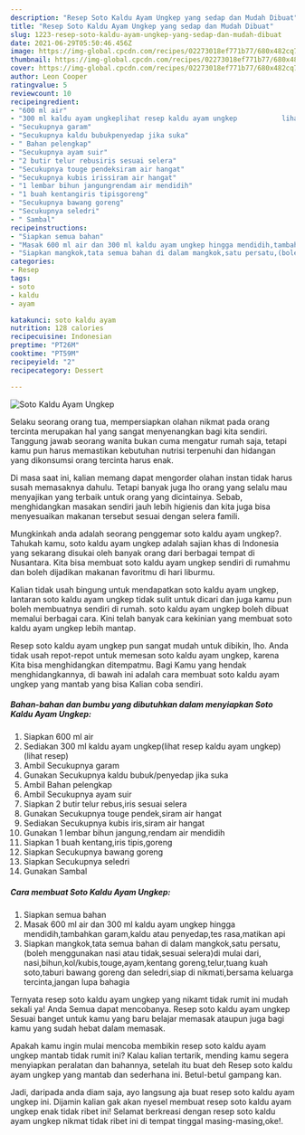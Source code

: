 ```yaml
---
description: "Resep Soto Kaldu Ayam Ungkep yang sedap dan Mudah Dibuat"
title: "Resep Soto Kaldu Ayam Ungkep yang sedap dan Mudah Dibuat"
slug: 1223-resep-soto-kaldu-ayam-ungkep-yang-sedap-dan-mudah-dibuat
date: 2021-06-29T05:50:46.456Z
image: https://img-global.cpcdn.com/recipes/02273018ef771b77/680x482cq70/soto-kaldu-ayam-ungkep-foto-resep-utama.jpg
thumbnail: https://img-global.cpcdn.com/recipes/02273018ef771b77/680x482cq70/soto-kaldu-ayam-ungkep-foto-resep-utama.jpg
cover: https://img-global.cpcdn.com/recipes/02273018ef771b77/680x482cq70/soto-kaldu-ayam-ungkep-foto-resep-utama.jpg
author: Leon Cooper
ratingvalue: 5
reviewcount: 10
recipeingredient:
- "600 ml air"
- "300 ml kaldu ayam ungkeplihat resep kaldu ayam ungkep           lihat resep"
- "Secukupnya garam"
- "Secukupnya kaldu bubukpenyedap jika suka"
- " Bahan pelengkap"
- "Secukupnya ayam suir"
- "2 butir telur rebusiris sesuai selera"
- "Secukupnya touge pendeksiram air hangat"
- "Secukupnya kubis irissiram air hangat"
- "1 lembar bihun jangungrendam air mendidih"
- "1 buah kentangiris tipisgoreng"
- "Secukupnya bawang goreng"
- "Secukupnya seledri"
- " Sambal"
recipeinstructions:
- "Siapkan semua bahan"
- "Masak 600 ml air dan 300 ml kaldu ayam ungkep hingga mendidih,tambahkan garam,kaldu atau penyedap,tes rasa,matikan api"
- "Siapkan mangkok,tata semua bahan di dalam mangkok,satu persatu,(boleh menggunakan nasi atau tidak,sesuai selera)di mulai dari, nasi,bihun,kol/kubis,touge,ayam,kentang goreng,telur,tuang kuah soto,taburi bawang goreng dan seledri,siap di nikmati,bersama keluarga tercinta,jangan lupa bahagia"
categories:
- Resep
tags:
- soto
- kaldu
- ayam

katakunci: soto kaldu ayam 
nutrition: 128 calories
recipecuisine: Indonesian
preptime: "PT26M"
cooktime: "PT59M"
recipeyield: "2"
recipecategory: Dessert

---
```



![Soto Kaldu Ayam Ungkep](https://img-global.cpcdn.com/recipes/02273018ef771b77/680x482cq70/soto-kaldu-ayam-ungkep-foto-resep-utama.jpg)

Selaku seorang orang tua, mempersiapkan olahan nikmat pada orang tercinta merupakan hal yang sangat menyenangkan bagi kita sendiri. Tanggung jawab seorang  wanita bukan cuma mengatur rumah saja, tetapi kamu pun harus memastikan kebutuhan nutrisi terpenuhi dan hidangan yang dikonsumsi orang tercinta harus enak.

Di masa  saat ini, kalian memang dapat mengorder olahan instan tidak harus susah memasaknya dahulu. Tetapi banyak juga lho orang yang selalu mau menyajikan yang terbaik untuk orang yang dicintainya. Sebab, menghidangkan masakan sendiri jauh lebih higienis dan kita juga bisa menyesuaikan makanan tersebut sesuai dengan selera famili. 



Mungkinkah anda adalah seorang penggemar soto kaldu ayam ungkep?. Tahukah kamu, soto kaldu ayam ungkep adalah sajian khas di Indonesia yang sekarang disukai oleh banyak orang dari berbagai tempat di Nusantara. Kita bisa membuat soto kaldu ayam ungkep sendiri di rumahmu dan boleh dijadikan makanan favoritmu di hari liburmu.

Kalian tidak usah bingung untuk mendapatkan soto kaldu ayam ungkep, lantaran soto kaldu ayam ungkep tidak sulit untuk dicari dan juga kamu pun boleh membuatnya sendiri di rumah. soto kaldu ayam ungkep boleh dibuat memalui berbagai cara. Kini telah banyak cara kekinian yang membuat soto kaldu ayam ungkep lebih mantap.

Resep soto kaldu ayam ungkep pun sangat mudah untuk dibikin, lho. Anda tidak usah repot-repot untuk memesan soto kaldu ayam ungkep, karena Kita bisa menghidangkan ditempatmu. Bagi Kamu yang hendak menghidangkannya, di bawah ini adalah cara membuat soto kaldu ayam ungkep yang mantab yang bisa Kalian coba sendiri.

<!--inarticleads1-->

##### Bahan-bahan dan bumbu yang dibutuhkan dalam menyiapkan Soto Kaldu Ayam Ungkep:

1. Siapkan 600 ml air
1. Sediakan 300 ml kaldu ayam ungkep(lihat resep kaldu ayam ungkep)           (lihat resep)
1. Ambil Secukupnya garam
1. Gunakan Secukupnya kaldu bubuk/penyedap jika suka
1. Ambil  Bahan pelengkap
1. Ambil Secukupnya ayam suir
1. Siapkan 2 butir telur rebus,iris sesuai selera
1. Gunakan Secukupnya touge pendek,siram air hangat
1. Sediakan Secukupnya kubis iris,siram air hangat
1. Gunakan 1 lembar bihun jangung,rendam air mendidih
1. Siapkan 1 buah kentang,iris tipis,goreng
1. Siapkan Secukupnya bawang goreng
1. Siapkan Secukupnya seledri
1. Gunakan  Sambal




<!--inarticleads2-->

##### Cara membuat Soto Kaldu Ayam Ungkep:

1. Siapkan semua bahan
1. Masak 600 ml air dan 300 ml kaldu ayam ungkep hingga mendidih,tambahkan garam,kaldu atau penyedap,tes rasa,matikan api
1. Siapkan mangkok,tata semua bahan di dalam mangkok,satu persatu,(boleh menggunakan nasi atau tidak,sesuai selera)di mulai dari, nasi,bihun,kol/kubis,touge,ayam,kentang goreng,telur,tuang kuah soto,taburi bawang goreng dan seledri,siap di nikmati,bersama keluarga tercinta,jangan lupa bahagia




Ternyata resep soto kaldu ayam ungkep yang nikamt tidak rumit ini mudah sekali ya! Anda Semua dapat mencobanya. Resep soto kaldu ayam ungkep Sesuai banget untuk kamu yang baru belajar memasak ataupun juga bagi kamu yang sudah hebat dalam memasak.

Apakah kamu ingin mulai mencoba membikin resep soto kaldu ayam ungkep mantab tidak rumit ini? Kalau kalian tertarik, mending kamu segera menyiapkan peralatan dan bahannya, setelah itu buat deh Resep soto kaldu ayam ungkep yang mantab dan sederhana ini. Betul-betul gampang kan. 

Jadi, daripada anda diam saja, ayo langsung aja buat resep soto kaldu ayam ungkep ini. Dijamin kalian gak akan nyesel membuat resep soto kaldu ayam ungkep enak tidak ribet ini! Selamat berkreasi dengan resep soto kaldu ayam ungkep nikmat tidak ribet ini di tempat tinggal masing-masing,oke!.

